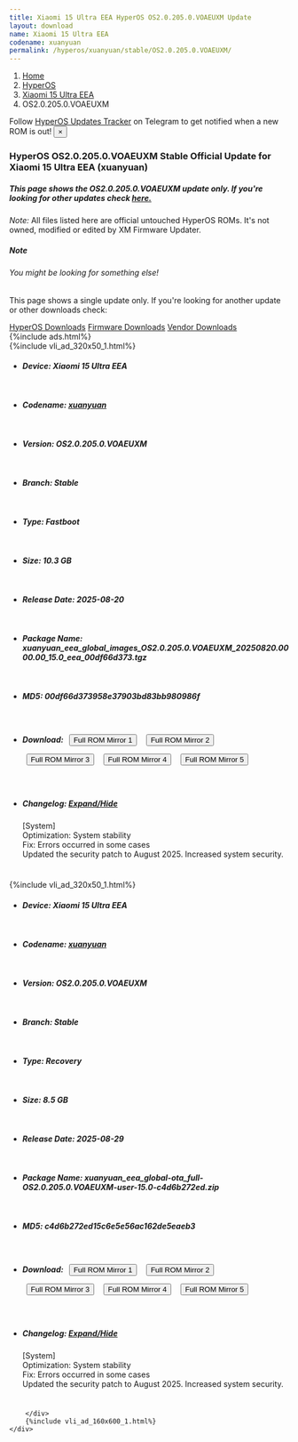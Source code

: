 ```yaml
---
title: Xiaomi 15 Ultra EEA HyperOS OS2.0.205.0.VOAEUXM Update
layout: download
name: Xiaomi 15 Ultra EEA
codename: xuanyuan
permalink: /hyperos/xuanyuan/stable/OS2.0.205.0.VOAEUXM/
---
```

<nav aria-label="breadcrumb">
    <ol class="breadcrumb">
        <li class="breadcrumb-item"><a href="/">Home</a></li>
        <li class="breadcrumb-item"><a href="/hyperos/">HyperOS</a></li>
        <li class="breadcrumb-item"><a href="/hyperos/xuanyuan/">Xiaomi 15 Ultra EEA</a></li>
        <li class="breadcrumb-item active" aria-current="page">OS2.0.205.0.VOAEUXM</li>
    </ol>
</nav>
<div class="alert alert-primary alert-dismissible fade show" role="alert">
    Follow <a href="https://t.me/MIUIUpdatesTracker" class="alert-link">HyperOS Updates Tracker</a> on Telegram to get
    notified when a new ROM is out!
    <button type="button" class="close" data-dismiss="alert" aria-label="Close">
        <span aria-hidden="true">&times;</span>
    </button>
</div>
<div class="col-12 mx-auto">
    <h3 class="title bg-light p-2 rounded">HyperOS OS2.0.205.0.VOAEUXM Stable Official Update for Xiaomi 15 Ultra EEA (xuanyuan)</h3>
    <h5>This page shows the OS2.0.205.0.VOAEUXM update only. If you're looking for other updates check
        <a href="/hyperos/xuanyuan/">here.</a></h5>
    <p><i>Note: </i>All files listed here are official untouched HyperOS ROMs.
        It's not owned, modified or edited by XM Firmware Updater.</p>
    <div class="card">
        <div class="card-body">
            <h5 class="card-title">Note</h5>
            <h6 class="card-subtitle mb-2 text-muted">You might be looking for something else!</h6>
            <p class="card-text">This page shows a single update only.
                If you're looking for another update or other downloads check:</p>
            <a href="/hyperos/" class="card-link">HyperOS Downloads</a>
            <a href="/firmware/" class="card-link">Firmware Downloads</a>
            <a href="/vendor/" class="card-link">Vendor Downloads</a>
        </div>
    </div>
    {%include ads.html%}
    <div class="row justify-content-center">
        <div class="col-10" id="downloads">
                    <div class="card card-body">
            {%include vli_ad_320x50_1.html%}
            <ul class="list-unstyled">
                <li style="padding-bottom: 10px;">
                    <h5><b>Device: </b>Xiaomi 15 Ultra EEA</h5>
                </li>
                <li style="padding-bottom: 10px;">
                    <h5><b>Codename: </b> <a href="/hyperos/xuanyuan/" target="_blank">xuanyuan</a> </h5>
                </li>
                <li style="padding-bottom: 10px;">
                    <h5><b>Version: </b>OS2.0.205.0.VOAEUXM</h5>
                </li>
                <li style="padding-bottom: 10px;">
                    <h5><b>Branch: </b>Stable</h5>
                </li>
                <li style="padding-bottom: 10px;">
                    <h5><b>Type: </b>Fastboot</h5>
                </li>
                <li style="padding-bottom: 10px;">
                    <h5><b>Size: </b>10.3 GB</h5>
                </li>
                <li style="padding-bottom: 10px;">
                    <h5><b>Release Date: </b>2025-08-20</h5>
                </li>
                <li style="padding-bottom: 10px;">
                    <h5><b>Package Name: </b><span id="filename" class="text-dark">xuanyuan_eea_global_images_OS2.0.205.0.VOAEUXM_20250820.0000.00_15.0_eea_00df66d373.tgz</span></h5>
                </li>
                <li style="padding-bottom: 10px;">
                    <h5><b>MD5: </b><span id="md5" class="text-muted">00df66d373958e37903bd83bb980986f</span></h5>
                </li>
                <li style="padding-bottom: 10px;">
                    <h5><b>Download: </b> <button type="button" id="download" class="btn btn-primary" style="margin: 7px;" onclick="window.open('https://cdnorg.d.miui.com/OS2.0.205.0.VOAEUXM/xuanyuan_eea_global_images_OS2.0.205.0.VOAEUXM_20250820.0000.00_15.0_eea_00df66d373.tgz', '_blank');"><i class="fa fa-download"></i> Full ROM Mirror 1</button> <button type="button" id="download" class="btn btn-primary" style="margin: 7px;" onclick="window.open('https://bkt-sgp-miui-ota-update-alisgp.oss-ap-southeast-1.aliyuncs.com/OS2.0.205.0.VOAEUXM/xuanyuan_eea_global_images_OS2.0.205.0.VOAEUXM_20250820.0000.00_15.0_eea_00df66d373.tgz', '_blank');"><i class="fa fa-download"></i> Full ROM Mirror 2</button> <button type="button" id="download" class="btn btn-primary" style="margin: 7px;" onclick="window.open('https://bn.d.miui.com/OS2.0.205.0.VOAEUXM/xuanyuan_eea_global_images_OS2.0.205.0.VOAEUXM_20250820.0000.00_15.0_eea_00df66d373.tgz', '_blank');"><i class="fa fa-download"></i> Full ROM Mirror 3</button> <button type="button" id="download" class="btn btn-primary" style="margin: 7px;" onclick="window.open('https://bigota.d.miui.com/OS2.0.205.0.VOAEUXM/xuanyuan_eea_global_images_OS2.0.205.0.VOAEUXM_20250820.0000.00_15.0_eea_00df66d373.tgz', '_blank');"><i class="fa fa-download"></i> Full ROM Mirror 4</button> <button type="button" id="download" class="btn btn-primary" style="margin: 7px;" onclick="window.open('https://hugeota.d.miui.com/OS2.0.205.0.VOAEUXM/xuanyuan_eea_global_images_OS2.0.205.0.VOAEUXM_20250820.0000.00_15.0_eea_00df66d373.tgz', '_blank');"><i class="fa fa-download"></i> Full ROM Mirror 5</button></h5>
                </li>
                <li style="padding-bottom: 10px;">
                    <h5><b>Changelog: </b><a href="#xuanyuan_1_changelog" data-toggle="collapse" role="button"
                            aria-expanded="false" aria-controls="xuanyuan_1_changelog"> <i class="fa fa-arrow-down"
                                aria-hidden="true"></i> Expand/Hide</a></h5>
                    <div class="collapse" id="xuanyuan_1_changelog">
                        <p id="changelog_text">[System]<br>Optimization: System stability<br>Fix: Errors occurred in some cases<br>Updated the security patch to August 2025. Increased system security.</p>
                    </div>
                </li>
            </ul>
        </div>
        <div class="card card-body">
            {%include vli_ad_320x50_1.html%}
            <ul class="list-unstyled">
                <li style="padding-bottom: 10px;">
                    <h5><b>Device: </b>Xiaomi 15 Ultra EEA</h5>
                </li>
                <li style="padding-bottom: 10px;">
                    <h5><b>Codename: </b> <a href="/hyperos/xuanyuan/" target="_blank">xuanyuan</a> </h5>
                </li>
                <li style="padding-bottom: 10px;">
                    <h5><b>Version: </b>OS2.0.205.0.VOAEUXM</h5>
                </li>
                <li style="padding-bottom: 10px;">
                    <h5><b>Branch: </b>Stable</h5>
                </li>
                <li style="padding-bottom: 10px;">
                    <h5><b>Type: </b>Recovery</h5>
                </li>
                <li style="padding-bottom: 10px;">
                    <h5><b>Size: </b>8.5 GB</h5>
                </li>
                <li style="padding-bottom: 10px;">
                    <h5><b>Release Date: </b>2025-08-29</h5>
                </li>
                <li style="padding-bottom: 10px;">
                    <h5><b>Package Name: </b><span id="filename" class="text-dark">xuanyuan_eea_global-ota_full-OS2.0.205.0.VOAEUXM-user-15.0-c4d6b272ed.zip</span></h5>
                </li>
                <li style="padding-bottom: 10px;">
                    <h5><b>MD5: </b><span id="md5" class="text-muted">c4d6b272ed15c6e5e56ac162de5eaeb3</span></h5>
                </li>
                <li style="padding-bottom: 10px;">
                    <h5><b>Download: </b> <button type="button" id="download" class="btn btn-primary" style="margin: 7px;" onclick="window.open('https://cdnorg.d.miui.com/OS2.0.205.0.VOAEUXM/xuanyuan_eea_global-ota_full-OS2.0.205.0.VOAEUXM-user-15.0-c4d6b272ed.zip', '_blank');"><i class="fa fa-download"></i> Full ROM Mirror 1</button> <button type="button" id="download" class="btn btn-primary" style="margin: 7px;" onclick="window.open('https://bkt-sgp-miui-ota-update-alisgp.oss-ap-southeast-1.aliyuncs.com/OS2.0.205.0.VOAEUXM/xuanyuan_eea_global-ota_full-OS2.0.205.0.VOAEUXM-user-15.0-c4d6b272ed.zip', '_blank');"><i class="fa fa-download"></i> Full ROM Mirror 2</button> <button type="button" id="download" class="btn btn-primary" style="margin: 7px;" onclick="window.open('https://bn.d.miui.com/OS2.0.205.0.VOAEUXM/xuanyuan_eea_global-ota_full-OS2.0.205.0.VOAEUXM-user-15.0-c4d6b272ed.zip', '_blank');"><i class="fa fa-download"></i> Full ROM Mirror 3</button> <button type="button" id="download" class="btn btn-primary" style="margin: 7px;" onclick="window.open('https://bigota.d.miui.com/OS2.0.205.0.VOAEUXM/xuanyuan_eea_global-ota_full-OS2.0.205.0.VOAEUXM-user-15.0-c4d6b272ed.zip', '_blank');"><i class="fa fa-download"></i> Full ROM Mirror 4</button> <button type="button" id="download" class="btn btn-primary" style="margin: 7px;" onclick="window.open('https://hugeota.d.miui.com/OS2.0.205.0.VOAEUXM/xuanyuan_eea_global-ota_full-OS2.0.205.0.VOAEUXM-user-15.0-c4d6b272ed.zip', '_blank');"><i class="fa fa-download"></i> Full ROM Mirror 5</button></h5>
                </li>
                <li style="padding-bottom: 10px;">
                    <h5><b>Changelog: </b><a href="#xuanyuan_2_changelog" data-toggle="collapse" role="button"
                            aria-expanded="false" aria-controls="xuanyuan_2_changelog"> <i class="fa fa-arrow-down"
                                aria-hidden="true"></i> Expand/Hide</a></h5>
                    <div class="collapse" id="xuanyuan_2_changelog">
                        <p id="changelog_text">[System]<br>Optimization: System stability<br>Fix: Errors occurred in some cases<br>Updated the security patch to August 2025. Increased system security.</p>
                    </div>
                </li>
            </ul>
        </div>

        </div>
        {%include vli_ad_160x600_1.html%}
    </div>
</div>
